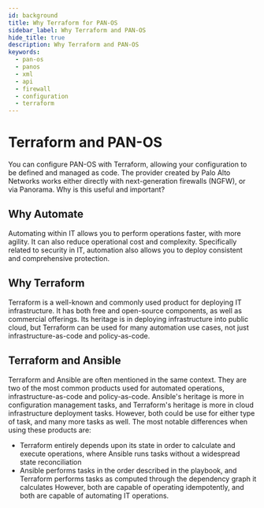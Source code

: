 ```yaml
---
id: background
title: Why Terraform for PAN-OS
sidebar_label: Why Terraform and PAN-OS
hide_title: true
description: Why Terraform and PAN-OS
keywords:
  - pan-os
  - panos
  - xml
  - api
  - firewall
  - configuration
  - terraform
---
```


# Terraform and PAN-OS

You can configure PAN-OS with Terraform, allowing your configuration to be defined and managed as code. The provider created by Palo Alto Networks works either directly with next-generation firewalls (NGFW), or via Panorama. Why is this useful and important?

## Why Automate

Automating within IT allows you to perform operations faster, with more agility. It can also reduce operational cost and complexity. Specifically related to security in IT, automation also allows you to deploy consistent and comprehensive protection.

## Why Terraform

Terraform is a well-known and commonly used product for deploying IT infrastructure. It has both free and open-source components, as well as commercial offerings. Its heritage is in deploying infrastructure into public cloud, but Terraform can be used for many automation use cases, not just infrastructure-as-code and policy-as-code.

## Terraform and Ansible

Terraform and Ansible are often mentioned in the same context. They are two of the most common products used for automated operations, infrastructure-as-code and policy-as-code. Ansible's heritage is more in configuration management tasks, and Terraform's heritage is more in cloud infrastructure deployment tasks. However, both could be use for either type of task, and many more tasks as well. The most notable differences when using these products are:

- Terraform entirely depends upon its state in order to calculate and execute operations, where Ansible runs tasks without a widespread state reconciliation
- Ansible performs tasks in the order described in the playbook, and Terraform performs tasks as computed through the dependency graph it calculates
  However, both are capable of operating idempotently, and both are capable of automating IT operations.

